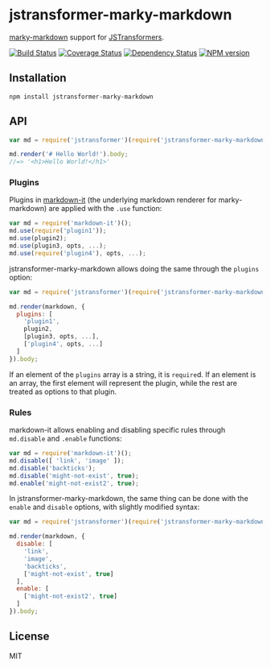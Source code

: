 # jstransformer-marky-markdown

[marky-markdown](https://github.com/npm/marky-markdown) support for [JSTransformers](http://github.com/jstransformers).

[![Build Status](https://img.shields.io/travis/cspotcode/jstransformer-marky-markdown/master.svg)](https://travis-ci.org/cspotcode/jstransformer-marky-markdown)
[![Coverage Status](https://img.shields.io/codecov/c/github/cspotcode/jstransformer-marky-markdown/master.svg)](https://codecov.io/gh/jstransformers/jstransformer-marky-markdown)
[![Dependency Status](https://img.shields.io/david/cspotcode/jstransformer-marky-markdown/master.svg)](http://david-dm.org/jstransformers/jstransformer-marky-markdown)
[![NPM version](https://img.shields.io/npm/v/jstransformer-marky-markdown.svg)](https://www.npmjs.org/package/jstransformer-marky-markdown)

## Installation

    npm install jstransformer-marky-markdown

## API

```js
var md = require('jstransformer')(require('jstransformer-marky-markdown'));

md.render('# Hello World!').body;
//=> '<h1>Hello World!</h1>'
```

### Plugins

Plugins in [markdown-it](https://github.com/markdown-it/markdown-it) (the underlying markdown renderer for marky-markdown) are applied with the `.use` function:

```js
var md = require('markdown-it')();
md.use(require('plugin1'));
md.use(plugin2);
md.use(plugin3, opts, ...);
md.use(require('plugin4'), opts, ...);
```

jstransformer-marky-markdown allows doing the same through the `plugins` option:

```js
var md = require('jstransformer')(require('jstransformer-marky-markdown'));

md.render(markdown, {
  plugins: [
    'plugin1',
    plugin2,
    [plugin3, opts, ...],
    ['plugin4', opts, ...]
  ]
}).body;
```

If an element of the `plugins` array is a string, it is `require`d. If an element is an array, the first element will represent the plugin, while the rest are treated as options to that plugin.

### Rules

markdown-it allows enabling and disabling specific rules through `md.disable` and `.enable` functions:

```js
var md = require('markdown-it')();
md.disable([ 'link', 'image' ]);
md.disable('backticks');
md.disable('might-not-exist', true);
md.enable('might-not-exist2', true);
```

In jstransformer-marky-markdown, the same thing can be done with the `enable` and `disable` options, with slightly modified syntax:

```js
var md = require('jstransformer')(require('jstransformer-marky-markdown'));

md.render(markdown, {
  disable: [
    'link',
    'image',
    'backticks',
    ['might-not-exist', true]
  ],
  enable: [
    ['might-not-exist2', true]
  ]
}).body;
```

## License

MIT
